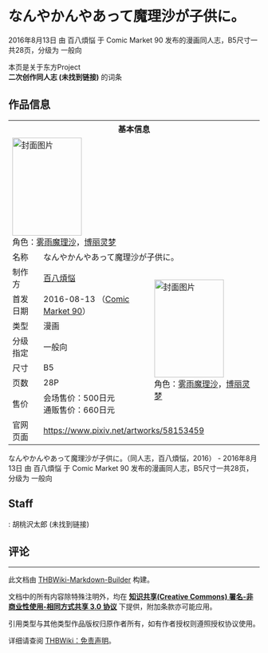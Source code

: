 # なんやかんやあって魔理沙が子供に。

<!-- source html: G:\repos\THBWiki-Markdown-Builder\THBWikiMarkdown\Temp\main\a\a2\ns0%3A%E3%81%AA%E3%82%93%E3%82%84%E3%81%8B%E3%82%93%E3%82%84%E3%81%82%E3%81%A3%E3%81%A6%E9%AD%94%E7%90%86%E6%B2%99%E3%81%8C%E5%AD%90%E4%BE%9B%E3%81%AB%E3%80%82.html -->

2016年8月13日 由 百八煩悩 于 Comic Market 90 发布的漫画同人志，B5尺寸一共28页，分级为 一般向

本页是关于东方Project  
 **二次创作同人志 (未找到链接)** 的词条

## 作品信息

<table><tbody><tr><th colspan="3">基本信息</th></tr><tr><td class="cover-artwork-mobile" colspan="2"><a href="./文件-なんやかんやあって魔理沙が子供に。封面.jpg.md" class="image" title="封面图片"><img alt="封面图片" src="https://upload.thwiki.cc/thumb/8/8b/%E3%81%AA%E3%82%93%E3%82%84%E3%81%8B%E3%82%93%E3%82%84%E3%81%82%E3%81%A3%E3%81%A6%E9%AD%94%E7%90%86%E6%B2%99%E3%81%8C%E5%AD%90%E4%BE%9B%E3%81%AB%E3%80%82%E5%B0%81%E9%9D%A2.jpg/139px-%E3%81%AA%E3%82%93%E3%82%84%E3%81%8B%E3%82%93%E3%82%84%E3%81%82%E3%81%A3%E3%81%A6%E9%AD%94%E7%90%86%E6%B2%99%E3%81%8C%E5%AD%90%E4%BE%9B%E3%81%AB%E3%80%82%E5%B0%81%E9%9D%A2.jpg" decoding="async" loading="lazy" width="139" height="196" srcset="https://upload.thwiki.cc/thumb/8/8b/%E3%81%AA%E3%82%93%E3%82%84%E3%81%8B%E3%82%93%E3%82%84%E3%81%82%E3%81%A3%E3%81%A6%E9%AD%94%E7%90%86%E6%B2%99%E3%81%8C%E5%AD%90%E4%BE%9B%E3%81%AB%E3%80%82%E5%B0%81%E9%9D%A2.jpg/208px-%E3%81%AA%E3%82%93%E3%82%84%E3%81%8B%E3%82%93%E3%82%84%E3%81%82%E3%81%A3%E3%81%A6%E9%AD%94%E7%90%86%E6%B2%99%E3%81%8C%E5%AD%90%E4%BE%9B%E3%81%AB%E3%80%82%E5%B0%81%E9%9D%A2.jpg 1.5x, https://upload.thwiki.cc/thumb/8/8b/%E3%81%AA%E3%82%93%E3%82%84%E3%81%8B%E3%82%93%E3%82%84%E3%81%82%E3%81%A3%E3%81%A6%E9%AD%94%E7%90%86%E6%B2%99%E3%81%8C%E5%AD%90%E4%BE%9B%E3%81%AB%E3%80%82%E5%B0%81%E9%9D%A2.jpg/277px-%E3%81%AA%E3%82%93%E3%82%84%E3%81%8B%E3%82%93%E3%82%84%E3%81%82%E3%81%A3%E3%81%A6%E9%AD%94%E7%90%86%E6%B2%99%E3%81%8C%E5%AD%90%E4%BE%9B%E3%81%AB%E3%80%82%E5%B0%81%E9%9D%A2.jpg 2x" data-file-width="708" data-file-height="1000"></a><div class="cover-char">角色：<a href="./雾雨魔理沙.md" title="雾雨魔理沙">雾雨魔理沙</a>，<a href="./博丽灵梦.md" title="博丽灵梦">博丽灵梦</a></div></td>
</tr><tr><td class="label">名称</td><td colspan="2"> なんやかんやあって魔理沙が子供に。 </td></tr><tr><td class="label">制作方</td><td><a href="./百八煩悩.md" title="百八煩悩">百八煩悩</a></td><td class="cover-artwork" rowspan="7" style="min-width:196px;"><a href="./文件-なんやかんやあって魔理沙が子供に。封面.jpg.md" class="image" title="封面图片"><img alt="封面图片" src="https://upload.thwiki.cc/thumb/8/8b/%E3%81%AA%E3%82%93%E3%82%84%E3%81%8B%E3%82%93%E3%82%84%E3%81%82%E3%81%A3%E3%81%A6%E9%AD%94%E7%90%86%E6%B2%99%E3%81%8C%E5%AD%90%E4%BE%9B%E3%81%AB%E3%80%82%E5%B0%81%E9%9D%A2.jpg/139px-%E3%81%AA%E3%82%93%E3%82%84%E3%81%8B%E3%82%93%E3%82%84%E3%81%82%E3%81%A3%E3%81%A6%E9%AD%94%E7%90%86%E6%B2%99%E3%81%8C%E5%AD%90%E4%BE%9B%E3%81%AB%E3%80%82%E5%B0%81%E9%9D%A2.jpg" decoding="async" loading="lazy" width="139" height="196" srcset="https://upload.thwiki.cc/thumb/8/8b/%E3%81%AA%E3%82%93%E3%82%84%E3%81%8B%E3%82%93%E3%82%84%E3%81%82%E3%81%A3%E3%81%A6%E9%AD%94%E7%90%86%E6%B2%99%E3%81%8C%E5%AD%90%E4%BE%9B%E3%81%AB%E3%80%82%E5%B0%81%E9%9D%A2.jpg/208px-%E3%81%AA%E3%82%93%E3%82%84%E3%81%8B%E3%82%93%E3%82%84%E3%81%82%E3%81%A3%E3%81%A6%E9%AD%94%E7%90%86%E6%B2%99%E3%81%8C%E5%AD%90%E4%BE%9B%E3%81%AB%E3%80%82%E5%B0%81%E9%9D%A2.jpg 1.5x, https://upload.thwiki.cc/thumb/8/8b/%E3%81%AA%E3%82%93%E3%82%84%E3%81%8B%E3%82%93%E3%82%84%E3%81%82%E3%81%A3%E3%81%A6%E9%AD%94%E7%90%86%E6%B2%99%E3%81%8C%E5%AD%90%E4%BE%9B%E3%81%AB%E3%80%82%E5%B0%81%E9%9D%A2.jpg/277px-%E3%81%AA%E3%82%93%E3%82%84%E3%81%8B%E3%82%93%E3%82%84%E3%81%82%E3%81%A3%E3%81%A6%E9%AD%94%E7%90%86%E6%B2%99%E3%81%8C%E5%AD%90%E4%BE%9B%E3%81%AB%E3%80%82%E5%B0%81%E9%9D%A2.jpg 2x" data-file-width="708" data-file-height="1000"></a><div class="cover-char">角色：<a href="./雾雨魔理沙.md" title="雾雨魔理沙">雾雨魔理沙</a>，<a href="./博丽灵梦.md" title="博丽灵梦">博丽灵梦</a></div></td>
</tr><tr><td class="label">首发日期</td><td>2016-08-13&#160;（<a href="/展会作品列表?e=Comic+Market%2390">Comic Market 90</a>）</td></tr><tr><td class="label">类型</td><td>漫画</td></tr><tr><td class="label">分级指定</td><td>一般向</td></tr><tr><td class="label">尺寸</td><td>B5</td></tr><tr><td class="label">页数</td><td>28P</td></tr><tr><td class="label">售价</td><td>会场售价：500日元<br>通贩售价：660日元</td></tr>
<tr><td class="label">官网页面</td><td colspan="2"><a rel="nofollow" class="external free" href="https://www.pixiv.net/artworks/58153459">https://www.pixiv.net/artworks/58153459</a></td></tr></tbody></table>

なんやかんやあって魔理沙が子供に。（同人志，百八煩悩，2016） - 2016年8月13日 由 百八煩悩 于 Comic Market 90 发布的漫画同人志，B5尺寸一共28页，分级为 一般向

## Staff
: 胡桃沢太郎 (未找到链接)


## 评论




---

此文档由 [THBWiki-Markdown-Builder](https://github.com/Delsin-Yu/THBWiki-Markdown-Builder) 构建。

文档中的所有内容除特殊注明外，均在 [**知识共享(Creative Commons) 署名-非商业性使用-相同方式共享 3.0 协议**](https://creativecommons.org/licenses/by-sa/3.0/deed.zh-hans) 下提供，附加条款亦可能应用。

引用类型与其他类型作品版权归原作者所有，如有作者授权则遵照授权协议使用。

详细请查阅 [THBWiki：免责声明](https://thbwiki.cc/THBWiki:%E5%85%8D%E8%B4%A3%E5%A3%B0%E6%98%8E)。

